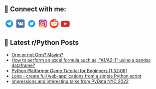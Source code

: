 ## 🔎 Connect with me:
[<img src="https://github.com/bullbesh/bullbesh/blob/main/images/Telegram.png" width="32" height="32" />](https://t.me/bullbesh)
[<img src="https://github.com/bullbesh/bullbesh/blob/main/images/VK.png" width="32" height="32" />](https://vk.com/bullbesh)
[<img src="https://github.com/bullbesh/bullbesh/blob/main/images/Twitter.png" width="32" height="32" />](https://twitter.com/bullbesh1)
[<img src="https://github.com/bullbesh/bullbesh/blob/main/images/Instagram.png" width="32" height="32" />](https://www.instagram.com/bullbesh)
[<img src="https://github.com/bullbesh/bullbesh/blob/main/images/Reddit.png" width="32" height="32" />](https://www.reddit.com/user/bullbesh)
[<img src="https://github.com/bullbesh/bullbesh/blob/main/images/YouTube.png" width="32" height="32" />](https://www.youtube.com/channel/UCtfjRs6uzgq5mfm8S06WTcg)

## 📕 Latest r/Python Posts
<!-- BLOG-POST-LIST:START -->
- [Orm or not Orm? Mayim?](https://www.reddit.com/r/Python/comments/11ws1js/orm_or_not_orm_mayim/)
- [How to perform an excel formula such as, &quot;A1/A2-1&quot; using a pandas dataframe?](https://www.reddit.com/r/Python/comments/11wrnj1/how_to_perform_an_excel_formula_such_as_a1a21/)
- [Python Platformer Game Tutorial for Beginners [1:52:06]](https://www.reddit.com/r/Python/comments/11wqy9w/python_platformer_game_tutorial_for_beginners/)
- [Lona - create full web-applications from a simple Python script](https://www.reddit.com/r/Python/comments/11wppu7/lona_create_full_webapplications_from_a_simple/)
- [Impressions and interesting talks from PyData NYC 2022](https://www.reddit.com/r/Python/comments/11wnkdt/impressions_and_interesting_talks_from_pydata_nyc/)
<!-- BLOG-POST-LIST:END -->
